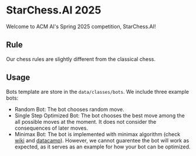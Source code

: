 # StarChess.AI 2025

Welcome to ACM AI's Spring 2025 competition, StarChess.AI!

## Rule

Our chess rules are slightly different from the classical chess.

## Usage

Bots template are store in the `data/classes/bots`. We include three example bots:

- Random Bot: The bot chooses random move.
- Single Step Optimized Bot: The bot chooses the best move among the all possible moves at the moment. It does not consider the consequences of later moves.
- Minimax Bot: The bot is implemented with minimax algorithm (check [wiki](https://en.wikipedia.org/wiki/Minimax) and [datacamp](https://www.datacamp.com/tutorial/minimax-algorithm-for-ai-in-python)). However, we cannot guarentee the bot will work as expected, as it serves as an example for how your bot can be optimized.
